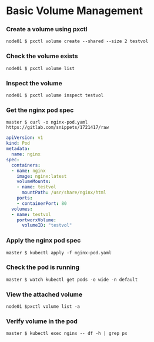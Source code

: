 # Basic Volume Management

### Create a volume using pxctl
`node01 $ pxctl volume create --shared --size 2 testvol`

### Check the volume exists
`node01 $ pxctl volume list`

### Inspect the volume
`node01 $ pxctl volume inspect testvol`

### Get the nginx pod spec
`master $ curl -o nginx-pod.yaml https://gitlab.com/snippets/1721417/raw`

```yaml
apiVersion: v1
kind: Pod
metadata:
  name: nginx
spec:
  containers:
  - name: nginx
    image: nginx:latest
    volumeMounts:
    - name: testvol
      mountPath: /usr/share/nginx/html
    ports:
    - containerPort: 80
  volumes:
  - name: testvol
    portworxVolume:
      volumeID: "testvol"
```

### Apply the nginx pod spec
`master $ kubectl apply -f nginx-pod.yaml`

### Check the pod is running
`master $ watch kubectl get pods -o wide -n default`

### View the attached volume
`node01 $pxctl volume list -a`

### Verify volume in the pod
`master $ kubectl exec nginx -- df -h | grep px`